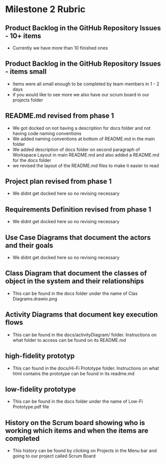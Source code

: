 # Milestone 2 Rubric

## Product Backlog in the GitHub Repository Issues - 10+ items
- Currently we have more than 10 finished ones

## Product Backlog in the GitHub Repository Issues - items small
- Items were all small enough to be completed by team members in 1 - 2 days
- if you would like to see more we also have our scrum board in our projects folder

## README.md revised from phase 1
- We got docked on not having a description for docs folder and not having code naming conventions
- We added naming conventions at bottom of README.md in the main folder
- We added description of docs folder on second paragraph of Workspace Layout in main README.md and also added
a README.md for the docs folder
- we revised the layout of the README.md files to make it easier to read

## Project plan revised from phase 1
- We didnt get docked here so no revising necessary

## Requirements Definition revised from phase 1
- We didnt get docked here so no revising necessary

## Use Case Diagrams that document the actors and their goals
- We didnt get docked here so no revising necessary

## Class Diagram that document the classes of object in the system and their relationships
- This can be found in the docs folder under the name of Clas Diagrams.drawio.png

## Activity Diagrams that document key execution flows
- This can be found in the docs/activityDiagram/ folder. Instructions on what folder to access can be found on its README.md

## high-fidelity prototyp
- This can found in the docs/Hi-Fi Prototype folder. Instructions on what html contains the prototype can be found in its readme.md

## low-fidelity prototype
- This can be found in the docs folder under the name of Low-Fi Prototype.pdf file

## History on the Scrum board showing who is working which items and when the items are completed
- This history can be found by clicking on Projects in the Menu bar and going to our project called Scrum Board

